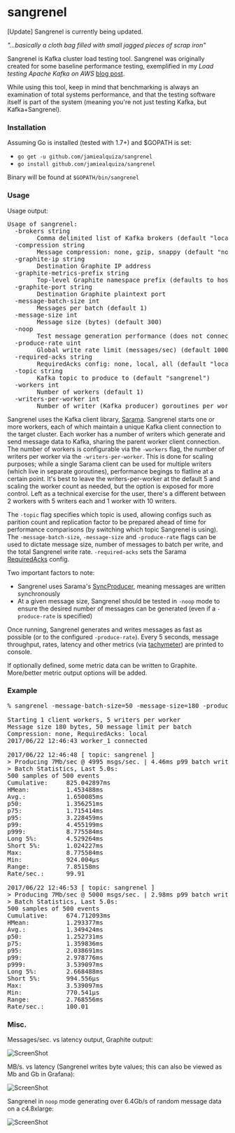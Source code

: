 sangrenel
=========

[Update] Sangrenel is currently being updated.

*"...basically a cloth bag filled with small jagged pieces of scrap iron"*

Sangrenel is Kafka cluster load testing tool. Sangrenel was originally created for some baseline performance testing, exemplified in my *Load testing Apache Kafka on AWS* [blog post](https://grey-boundary.io/load-testing-apache-kafka-on-aws/).

While using this tool, keep in mind that benchmarking is always an examination of total systems performance, and that the testing software itself is part of the system (meaning you're not just testing Kafka, but Kafka+Sangrenel).

### Installation

Assuming Go is installed (tested with 1.7+) and $GOPATH is set:

- `go get -u github.com/jamiealquiza/sangrenel`
- `go install github.com/jamiealquiza/sangrenel`

Binary will be found at `$GOPATH/bin/sangrenel`

### Usage

Usage output:
<pre>
Usage of sangrenel:
  -brokers string
        Comma delimited list of Kafka brokers (default "localhost:9092")
  -compression string
        Message compression: none, gzip, snappy (default "none")
  -graphite-ip string
        Destination Graphite IP address
  -graphite-metrics-prefix string
        Top-level Graphite namespace prefix (defaults to hostname) (default "ja.local")
  -graphite-port string
        Destination Graphite plaintext port
  -message-batch-size int
        Messages per batch (default 1)
  -message-size int
        Message size (bytes) (default 300)
  -noop
        Test message generation performance (does not connect to Kafka)
  -produce-rate uint
        Global write rate limit (messages/sec) (default 100000000)
  -required-acks string
        RequiredAcks config: none, local, all (default "local")
  -topic string
        Kafka topic to produce to (default "sangrenel")
  -workers int
        Number of workers (default 1)
  -writers-per-worker int
        Number of writer (Kafka producer) goroutines per worker (default 5)
</pre>

Sangrenel uses the Kafka client library, [Sarama](https://github.com/Shopify/sarama). Sangrenel starts one or more workers, each of which maintain a unique Kafka client connection to the target cluster. Each worker has a number of writers which generate and send message data to Kafka, sharing the parent worker client connection. The number of workers is configurable via the `-workers` flag, the number of writers per worker via the `-writers-per-worker`. This is done for scaling purposes; while a single Sarama client can be used for multiple writers (which live in separate goroutines), performance begings to flatline at a certain point. It's best to leave the writers-per-worker at the default 5 and scaling the worker count as needed, but the option is exposed for more control. Left as a technical exercise for the user, there's a different between 2 workers with 5 writers each and 1 worker with 10 writers.

The `-topic` flag specifies which topic is used, allowing configs such as parition count and replication factor to be prepared ahead of time for performance comparisons (by switching which topic Sangrenel is using). The `-message-batch-size`, `-message-size` and `-produce-rate` flags can be used to dictate message size, number of messages to batch per write, and the total Sangrenel write rate.  `-required-acks` sets the Sarama [RequiredAcks](https://godoc.org/github.com/Shopify/sarama#RequiredAcks) config.

Two important factors to note:
- Sangrenel uses Sarama's [SyncProducer](https://godoc.org/github.com/Shopify/sarama#SyncProducer), meaning messages are written synchronously
- At a given message size, Sangrenel should be tested in `-noop` mode to ensure the desired number of messages can be generated (even if a `-produce-rate` is specified)

Once running, Sangrenel generates and writes messages as fast as possible (or to the configured `-produce-rate`). Every 5 seconds, message throughput, rates, latency and other metrics (via [tachymeter](https://github.com/jamiealquiza/tachymeter)) are printed to console.

If optionally defined, some metric data can be written to Graphite. More/better metric output options will be added.

### Example

<pre>
% sangrenel -message-batch-size=50 -message-size=180 -produce-rate=5000

Starting 1 client workers, 5 writers per worker
Message size 180 bytes, 50 message limit per batch
Compression: none, RequiredAcks: local
2017/06/22 12:46:43 worker_1 connected

2017/06/22 12:46:48 [ topic: sangrenel ]
> Producing 7Mb/sec @ 4995 msgs/sec. | 4.46ms p99 batch write | error rate 0.00%
> Batch Statistics, Last 5.0s:
500 samples of 500 events
Cumulative:     825.042897ms
HMean:          1.453488ms
Avg.:           1.650085ms
p50:            1.356251ms
p75:            1.715414ms
p95:            3.228459ms
p99:            4.455199ms
p999:           8.775584ms
Long 5%:        4.529264ms
Short 5%:       1.024227ms
Max:            8.775584ms
Min:            924.004µs
Range:          7.85158ms
Rate/sec.:      99.91

2017/06/22 12:46:53 [ topic: sangrenel ]
> Producing 7Mb/sec @ 5000 msgs/sec. | 2.98ms p99 batch write | error rate 0.00%
> Batch Statistics, Last 5.0s:
500 samples of 500 events
Cumulative:     674.712093ms
HMean:          1.293377ms
Avg.:           1.349424ms
p50:            1.252731ms
p75:            1.359836ms
p95:            2.038691ms
p99:            2.978776ms
p999:           3.539097ms
Long 5%:        2.668488ms
Short 5%:       994.556µs
Max:            3.539097ms
Min:            770.541µs
Range:          2.768556ms
Rate/sec.:      100.01
</pre>

### Misc.

Messages/sec. vs latency output, Graphite output:

![ScreenShot](http://us-east.manta.joyent.com/jalquiza/public/github/sangrenel-graphite0.png)

MB/s. vs latency (Sangrenel writes byte values; this can also be viewed as Mb and Gb in Grafana):

![ScreenShot](http://us-east.manta.joyent.com/jalquiza/public/github/sangrenel-graphite1.png)


Sangrenel in `noop` mode generating over 6.4Gb/s of random message data on a c4.8xlarge:

![ScreenShot](http://us-east.manta.joyent.com/jalquiza/public/github/sangrenel-c4.png)
